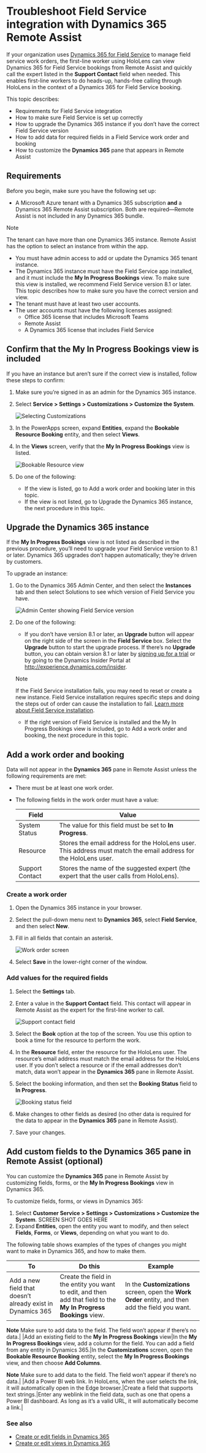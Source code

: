 

# Troubleshoot Field Service integration with Dynamics 365 Remote Assist

If your organization uses [Dynamics 365 for Field Service](https://dynamics.microsoft.com/en-us/field-service/overview/?&OCID=AID720979_SEM_yeaT05hp&lnkd=Bing_D365_Brand) to manage field service work orders, 
the first-line worker using HoloLens can view Dynamics 365 for Field Service bookings from Remote Assist and 
quickly call the expert listed in the **Support Contact** field when needed. This enables first-line workers 
to do heads-up, hands-free calling through HoloLens in the context of a Dynamics 365 for Field Service booking.

This topic describes:

- Requirements for Field Service integration
- How to make sure Field Service is set up correctly 
- How to upgrade the Dynamics 365 instance if you don’t have the correct Field Service version
- How to add data for required fields in a Field Service work order and booking
- How to customize the **Dynamics 365** pane that appears in Remote Assist

## Requirements

Before you begin, make sure you have the following set up:

- A Microsoft Azure tenant with a Dynamics 365 subscription **and** a Dynamics 365 Remote Assist subscription. Both are required—Remote Assist is not included in any Dynamics 365 bundle.

> [!NOTE]  
> The tenant can have more than one Dynamics 365 instance. Remote Assist has the option to select an instance from within the app.

- You must have admin access to add or update the Dynamics 365 tenant instance.
- The Dynamics 365 instance must have the Field Service app installed, and it must include the **My In Progress Bookings** view. To make sure this view is installed, we recommend Field Service version 8.1 or later. This topic describes how to make sure you have the correct version and view.
- The tenant must have at least two user accounts.
- The user accounts must have the following licenses assigned:
  - Office 365 license that includes Microsoft Teams
  - Remote Assist
  - A Dynamics 365 license that includes Field Service

## Confirm that the **My In Progress Bookings** view is included

If you have an instance but aren’t sure if the correct view is installed, follow these steps to confirm:

1. Make sure you’re signed in as an admin for the Dynamics 365 instance.
2. Select **Service > Settings > Customizations > Customize the System**.

   ![Selecting Customizations](media/Customizations.PNG "Selecting Customizations")
   
3. In the PowerApps screen, expand **Entities**, expand the **Bookable Resource Booking** entity, and then select **Views**.   
4. In the **Views** screen, verify that the **My In Progress Bookings** view is listed.

   ![Bookable Resource view](media/bookable-resource-views.PNG "Bookable Resource views")
   
5. Do one of the following:
   - If the view is listed, go to Add a work order and booking later in this topic.
   - If the view is not listed, go to Upgrade the Dynamics 365 instance, the next procedure in this topic.
   
## Upgrade the Dynamics 365 instance

If the **My In Progress Bookings** view is not listed as described in the previous procedure, you’ll need to upgrade your Field Service version to 8.1 or later. Dynamics 365 upgrades don’t happen automatically; they’re driven by customers. 

To upgrade an instance:

1. Go to the Dynamics 365 Admin Center, and then select the **Instances** tab and then select Solutions to see which version of Field Service you have.

   ![Admin Center showing Field Service version](media/admin-center.PNG "Admin Center showing Field Service version")

2. Do one of the following:
   - If you don’t have version 8.1 or later, an **Upgrade** button will appear on the right side of the screen in the **Field Service** box. Select the **Upgrade** button to start the upgrade process. 
If there’s no **Upgrade** button, you can obtain version 8.1 or later by [signing up for a trial](https://appsource.microsoft.com/en-us/product/dynamics-365/mscrm.40fd37ef-dca4-4b0d-9f41-d16703b7d070?tab=Overview) or by going to the Dynamics Insider Portal at http://experience.dynamics.com/insider.

   > [!NOTE]
   > If the Field Service installation fails, you may need to reset or create a new instance. Field Service installation requires specific steps and doing the steps out of order can cause the installation to fail. [Learn more about Field Service installation](https://docs.microsoft.com/en-us/dynamics365/customer-engagement/field-service/install-field-service).

   - If the right version of Field Service is installed and the My In Progress Bookings view is included, go to Add a work order and booking, the next procedure in this topic.
   
## Add a work order and booking
   
Data will not appear in the **Dynamics 365** pane in Remote Assist unless the following requirements are met:
   
- There must be at least one work order.
- The following fields in the work order must have a value:
   
   |**Field**|**Value**|
   |------------------|---------------------------------------------------------------------------------------------------|
   |System Status|The value for this field must be set to **In Progress**.|
   |Resource|Stores the email address for the HoloLens user. This address must match the email address for the HoloLens user.|
   |Support Contact|Stores the name of the suggested expert (the expert that the user calls from HoloLens).|
   
### Create a work order
   
1.	Open the Dynamics 365 instance in your browser.
2.	Select the pull-down menu next to **Dynamics 365**, select **Field Service**, and then select **New**.
3.	Fill in all fields that contain an asterisk.

    ![Work order screen](media/work-order.PNG "Work order screen")
    
4.	Select **Save** in the lower-right corner of the window.

### Add values for the required fields

1.	Select the **Settings** tab.
2.	Enter a value in the **Support Contact** field. This contact will appear in Remote Assist as the expert for the first-line worker to call.

    ![Support contact field](media/support-contact.PNG "Support contact field")
    
3.	Select the **Book** option at the top of the screen. You use this option to book a time for the resource to perform the work.
4.	In the **Resource** field, enter the resource for the HoloLens user. The resource’s email address must match the email address for the HoloLens user. If you don’t select a resource or if the email addresses don’t match, data won’t appear in the **Dynamics 365** pane in Remote Assist.
5.	Select the booking information, and then set the **Booking Status** field to **In Progress**.

    ![Booking status field](media/booking-status.PNG "Booking status field")
    
6.	Make changes to other fields as desired (no other data is required for the data to appear in the **Dynamics 365** pane in Remote Assist).
7.	Save your changes.

## Add custom fields to the **Dynamics 365** pane in Remote Assist (optional)

You can customize the **Dynamics 365** pane in Remote Assist by customizing fields, forms, or the **My In Progress Bookings** view in Dynamics 365.

To customize fields, forms, or views in Dynamics 365:

1. Select **Customer Service > Settings > Customizations > Customize the System**.
    SCREEN SHOT GOES HERE
2. Expand **Entities**, open the entity you want to modify, and then select **Fields**, **Forms**, or **Views**, depending on what you want to do. 

The following table shows examples of the types of changes you might want to make in Dynamics 365, and how to make them.

|**To**|**Do this**|**Example**|
|------------------|---------------------------------------------------|--------------------------------------------------------|
|Add a new field that doesn’t already exist in Dynamics 365|Create the field in the entity you want to edit, and then add that field to the **My In Progress Bookings** view.|In the **Customizations** screen, open the **Work Order** entity, and then add the field you want.

**Note** Make sure to add data to the field. The field won’t appear if there’s no data.|
|Add an existing field to the **My In Progress Bookings** view|In the **My In Progress Bookings** view, add a column for the field. You can add a field from any entity in Dynamics 365.|In the **Customizations** screen, open the **Bookable Resource Booking** entity, select the **My In Progress Bookings** view, and then choose **Add Columns**.

**Note**  Make sure to add data to the field. The field won’t appear if there’s no data.|
|Add a Power BI web link. In HoloLens, when the user selects the link, it will automatically open in the Edge browser.|Create a field that supports text strings.|Enter any weblink in the field data, such as one that opens a Power BI dashboard.  As long as it’s a valid URL, it will automatically become a link.|

### See also

- [Create or edit fields in Dynamics 365](https://docs.microsoft.com/en-us/dynamics365/customer-engagement/customize/create-edit-fields)
- [Create or edit views in Dynamics 365](https://docs.microsoft.com/en-us/dynamics365/customer-engagement/customize/create-edit-views)
